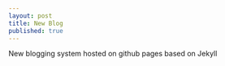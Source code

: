 ```yaml
---
layout: post
title: New Blog
published: true
---
```


New blogging system hosted on github pages based on Jekyll
